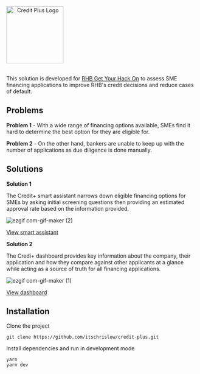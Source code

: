 <div style="display: flex" align="center">
  <img src="https://user-images.githubusercontent.com/21194612/180143024-0552f5e0-a567-4a62-8e7f-af95277c1c77.png" alt="Credit Plus Logo" width="150px" />
</div>

<br />

This solution is developed for [RHB Get Your Hack On](https://www.jomhack.com/rhbhackathon/) to assess SME financing applications to improve RHB's credit decisions and reduce cases of default.

## Problems
  
**Problem 1** - With a wide range of financing options available, SMEs find it hard to determine the best option for they are eligible for. 

**Problem 2** - On the other hand, bankers are unable to keep up with the number of applications as due diligence is done manually.

## Solutions

**Solution 1**

The Credit+ smart assistant narrows down eligible financing options for SMEs by asking initial screening questions then providing an estimated approval rate based on the information provided.

![ezgif com-gif-maker (2)](https://user-images.githubusercontent.com/21194612/180148996-653268d7-1612-41ec-83fc-838be478702b.gif)

[View smart assistant](https://credit-plus.vercel.app/)

**Solution 2**

The Credi+ dashboard provides key information about the company, their application and how they compare against other applicants at a glance while acting as a source of truth for all financing applications.

![ezgif com-gif-maker (1)](https://user-images.githubusercontent.com/21194612/180145563-342b91df-32ce-4073-b4bd-3a118eb6b955.gif)

[View dashboard](https://credit-plus.vercel.app/dashboard)

## Installation

Clone the project

```
git clone https://github.com/itschrislow/credit-plus.git
```

Install dependencies and run in development mode

```
yarn
yarn dev
```
